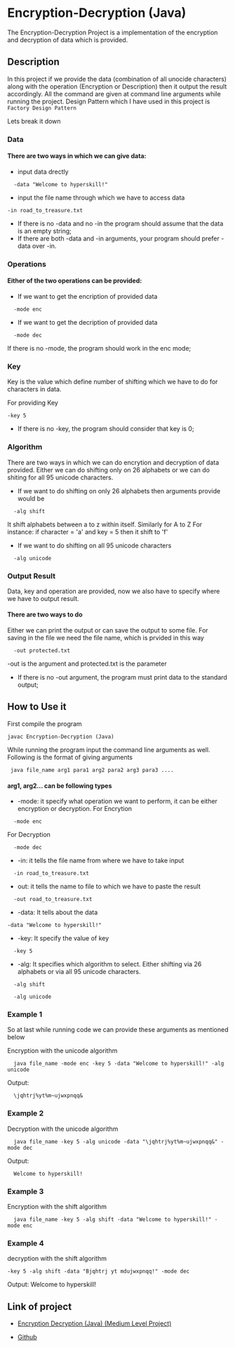 # Encryption-Decryption (Java)
The Encryption-Decryption Project is a implementation of the encryption and decryption of data which is provided.

## Description

In this project if we provide the data (combination of all unocide characters) along with the operation (Encryption or Description) then it output the result accordingly. All the command are given at command line arguments while running the project.
Design Pattern which I have used in this project is `Factory Design Pattern`

Lets break it down

### Data
#### There are two ways in which we can give data:
- input data drectly
```
  -data "Welcome to hyperskill!"
```
- input the file name through which we have to access data
```
-in road_to_treasure.txt 
```
- If there is no -data and no -in the program should assume that the data is an empty string;
- If there are both -data and -in arguments, your program should prefer -data over -in.

### Operations
#### Either of the two operations can be provided:
- If we want to get the encription of provided data
```
  -mode enc
```
- If we want to get the decription of provided data
```
  -mode dec
```
If there is no -mode, the program should work in the enc mode;
### Key
Key is the value which define number of shifting which we have to do for characters in data.

For providing Key
```
-key 5
```
- If there is no -key, the program should consider that key is 0;


### Algorithm
There are two ways in which we can do encrytion and decryption of data provided. Either we can do shifting only on 26 alphabets or we can do shiting for all 95 unicode characters.

- If we want to do shifting on only 26 alphabets then arguments provide would be
```
  -alg shift
```
It shift alphabets between a to z within itself. Similarly for A to Z
For instance: if character = 'a' and key = 5
then it shift to 'f'

- If we want to do shifting on all 95 unicode characters
```
  -alg unicode
```

### Output Result
Data, key and operation are provided, now we also have to specify where we have to output result.

#### There are two ways to do

Either we can print the output or can save the output to some file.
For saving in the file we need the file name, which is prvided in this way
```
  -out protected.txt
```

-out is the argument and protected.txt is the parameter

- If there is no -out argument, the program must print data to the standard output;


## How to Use it

First compile the program
```
javac Encryption-Decryption (Java)
```

While running the program input the command line arguments as well.
Following is the format of giving arguments

` java file_name arg1 para1 arg2 para2 arg3 para3 ....`

#### arg1, arg2... can be following types

- -mode: it specify what operation we want to perform, it can be either encryption or decryption.
For Encrytion
```
  -mode enc
```
For Decryption
```
  -mode dec
```
- -in: it tells the file name from where we have to take input
```
  -in road_to_treasure.txt 
```
- out: it tells the name to file to which we have to paste the result
```
  -out road_to_treasure.txt 
```
- -data: It tells about the data
```
-data "Welcome to hyperskill!"
```
- -key: It specify the value of key
```
  -key 5
``` 
- -alg: It specifies which algorithm to select. Either shifting via 26 alphabets or via all 95 unicode characters.
```
  -alg shift
``` 
```
  -alg unicode
``` 

### Example 1
So at last while running code we can provide these arguments as mentioned below

Encryption with the unicode algorithm
```
  java file_name -mode enc -key 5 -data "Welcome to hyperskill!" -alg unicode
```

Output:
```
  \jqhtrj%yt%m~ujwxpnqq&
```

### Example 2
Decryption with the unicode algorithm
```
  java file_name -key 5 -alg unicode -data "\jqhtrj%yt%m~ujwxpnqq&" -mode dec
```
Output:
```
  Welcome to hyperskill!
```

### Example 3
Encryption with the shift algorithm
```
  java file_name -key 5 -alg shift -data "Welcome to hyperskill!" -mode enc
```

### Example 4
decryption with the shift algorithm
```
-key 5 -alg shift -data "Bjqhtrj yt mdujwxpnqq!" -mode dec
```
Output:
Welcome to hyperskill!

## Link of project

 - [Encryption Decryption (Java) (Medium Level Project)](https://hyperskill.org/projects/46)

  - [Github](https://github.com/barnawalayush/Encryption-Decryption-Java-)
